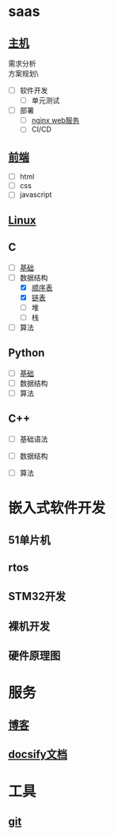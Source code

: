 # saas
## [主机](base/host.md)
  需求分析\
  方案规划\
  - [ ] 软件开发
    - [ ] 单元测试
  - [ ] 部署
    - [ ] [nginx web服务](base/host.md#nginx)
    - [ ] CI/CD

## [前端](base/front.md)
  - [ ] html
  - [ ] css
  - [ ] javascript
## [Linux](base/linux.md)
## C
  - [ ] [基础](base/c.md#核心概念)
  - [ ] 数据结构
	- [x] [顺序表](/base/c.md)
	- [x] [链表](/base/c.md)
	- [ ] 堆
	- [ ] 栈
  - [ ] 算法
## Python
  - [ ] [基础](base/python.md#核心概念)
  - [ ] 数据结构
  - [ ] 算法
## C++
  - [ ] 基础语法
  - [ ] 数据结构
  - [ ] 算法



# 嵌入式软件开发
## 51单片机
## rtos
## STM32开发
## 裸机开发
## 硬件原理图

# 服务
## [博客](resource/blog.md)
## [docsify文档](resource/docs.md)

# 工具
## [git](resource/git.md)
